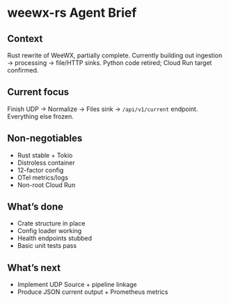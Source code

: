 # weewx-rs Agent Brief

## Context

Rust rewrite of WeeWX, partially complete. Currently building out ingestion → processing → file/HTTP sinks.
Python code retired; Cloud Run target confirmed.

## Current focus

Finish UDP → Normalize → Files sink → `/api/v1/current` endpoint.
Everything else frozen.

## Non-negotiables

- Rust stable + Tokio
- Distroless container
- 12-factor config
- OTel metrics/logs
- Non-root Cloud Run

## What’s done

- Crate structure in place
- Config loader working
- Health endpoints stubbed
- Basic unit tests pass

## What’s next

- Implement UDP Source + pipeline linkage
- Produce JSON current output + Prometheus metrics
